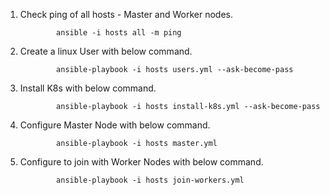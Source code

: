 1.  Check ping of all hosts - Master and Worker nodes.

    ```
            ansible -i hosts all -m ping
    ```

2.  Create a linux User with below command.

    ```
            ansible-playbook -i hosts users.yml --ask-become-pass
    ```

3.  Install K8s with below command.

    ```
            ansible-playbook -i hosts install-k8s.yml --ask-become-pass
    ```

4.  Configure Master Node with below command.

    ```
            ansible-playbook -i hosts master.yml
    ```

5.  Configure to join with Worker Nodes with below command.

    ```
            ansible-playbook -i hosts join-workers.yml

    ```

